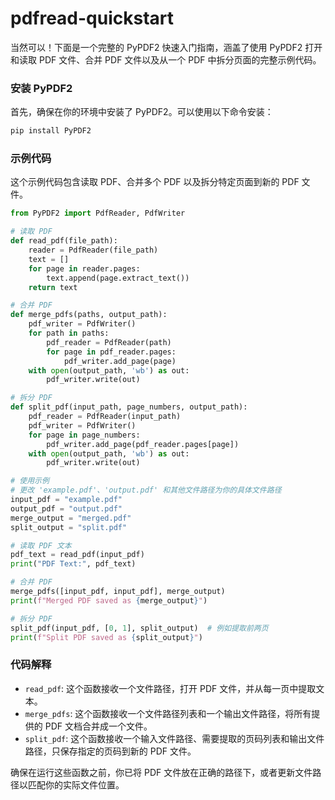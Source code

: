 # pdfread-quickstart

当然可以！下面是一个完整的 PyPDF2 快速入门指南，涵盖了使用 PyPDF2 打开和读取 PDF 文件、合并 PDF 文件以及从一个 PDF 中拆分页面的完整示例代码。

### 安装 PyPDF2

首先，确保在你的环境中安装了 PyPDF2。可以使用以下命令安装：

```bash
pip install PyPDF2
```

### 示例代码

这个示例代码包含读取 PDF、合并多个 PDF 以及拆分特定页面到新的 PDF 文件。

```python
from PyPDF2 import PdfReader, PdfWriter

# 读取 PDF
def read_pdf(file_path):
    reader = PdfReader(file_path)
    text = []
    for page in reader.pages:
        text.append(page.extract_text())
    return text

# 合并 PDF
def merge_pdfs(paths, output_path):
    pdf_writer = PdfWriter()
    for path in paths:
        pdf_reader = PdfReader(path)
        for page in pdf_reader.pages:
            pdf_writer.add_page(page)
    with open(output_path, 'wb') as out:
        pdf_writer.write(out)

# 拆分 PDF
def split_pdf(input_path, page_numbers, output_path):
    pdf_reader = PdfReader(input_path)
    pdf_writer = PdfWriter()
    for page in page_numbers:
        pdf_writer.add_page(pdf_reader.pages[page])
    with open(output_path, 'wb') as out:
        pdf_writer.write(out)

# 使用示例
# 更改 'example.pdf'、'output.pdf' 和其他文件路径为你的具体文件路径
input_pdf = "example.pdf"
output_pdf = "output.pdf"
merge_output = "merged.pdf"
split_output = "split.pdf"

# 读取 PDF 文本
pdf_text = read_pdf(input_pdf)
print("PDF Text:", pdf_text)

# 合并 PDF
merge_pdfs([input_pdf, input_pdf], merge_output)
print(f"Merged PDF saved as {merge_output}")

# 拆分 PDF
split_pdf(input_pdf, [0, 1], split_output)  # 例如提取前两页
print(f"Split PDF saved as {split_output}")
```

### 代码解释
- `read_pdf`: 这个函数接收一个文件路径，打开 PDF 文件，并从每一页中提取文本。
- `merge_pdfs`: 这个函数接收一个文件路径列表和一个输出文件路径，将所有提供的 PDF 文档合并成一个文件。
- `split_pdf`: 这个函数接收一个输入文件路径、需要提取的页码列表和输出文件路径，只保存指定的页码到新的 PDF 文件。

确保在运行这些函数之前，你已将 PDF 文件放在正确的路径下，或者更新文件路径以匹配你的实际文件位置。
